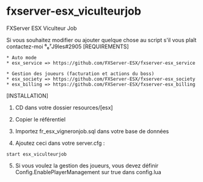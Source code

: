 # fxserver-esx_viculteurjob
FXServer ESX Viculteur Job

Si vous souhaitez modifier ou ajouter quelque chose au script s'il vous plaît contactez-moi ⁶₆⁷J9les#2905
[REQUIREMENTS]

	* Auto mode
	* esx_service => https://github.com/FXServer-ESX/fxserver-esx_service
  
	* Gestion des joueurs (facturation et actions du boss)
	* esx_society => https://github.com/FXServer-ESX/fxserver-esx_society
	* esx_billing => https://github.com/FXServer-ESX/fxserver-esx_billing

[INSTALLATION]

1) CD dans votre dossier resources/[esx]
2) Copier le référentiel
3) Importez fr_esx_vigneronjob.sql dans votre base de données

4) Ajoutez ceci dans votre server.cfg : 

```
start esx_viculteurjob
```

5) Si vous voulez la gestion des joueurs, vous devez définir Config.EnablePlayerManagement sur true dans config.lua
